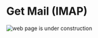 # Get Mail (IMAP)

![web page is under construction](https://docimages.blob.core.chinacloudapi.cn/images/commingsoon20210514.jpg)
